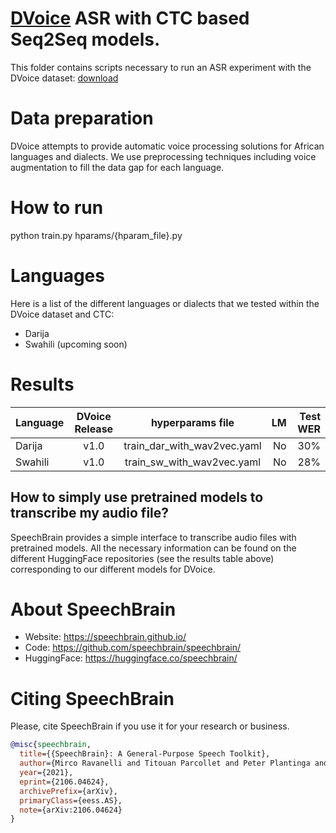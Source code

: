# [DVoice](https://dvoice.ma) ASR with CTC based Seq2Seq models.
This folder contains scripts necessary to run an ASR experiment with the DVoice dataset: [download](https://zenodo.org/record/5824476/files/dvoice-v1.0%28downsampled%29.tar.gz?download=1)

# Data preparation
DVoice attempts to provide automatic voice processing solutions for African languages and dialects. We use preprocessing techniques including voice augmentation to fill the data gap for each language.

# How to run
python train.py hparams/{hparam_file}.py

# Languages
Here is a list of the different languages or dialects that we tested within the DVoice dataset and CTC:
- Darija
- Swahili (upcoming soon)

# Results

| Language | DVoice Release | hyperparams file | LM | Test WER |
| ------------- |:-------------:|:---------------------------:| -----:| -----:|
| Darija | v1.0 | train_dar_with_wav2vec.yaml | No | 30% |
| Swahili | v1.0 | train_sw_with_wav2vec.yaml | No | 28% |


## How to simply use pretrained models to transcribe my audio file?

SpeechBrain provides a simple interface to transcribe audio files with pretrained models. All the necessary information can be found on the different HuggingFace repositories (see the results table above) corresponding to our different models for DVoice.

# **About SpeechBrain**
- Website: https://speechbrain.github.io/
- Code: https://github.com/speechbrain/speechbrain/
- HuggingFace: https://huggingface.co/speechbrain/


# **Citing SpeechBrain**
Please, cite SpeechBrain if you use it for your research or business.

```bibtex
@misc{speechbrain,
  title={{SpeechBrain}: A General-Purpose Speech Toolkit},
  author={Mirco Ravanelli and Titouan Parcollet and Peter Plantinga and Aku Rouhe and Samuele Cornell and Loren Lugosch and Cem Subakan and Nauman Dawalatabad and Abdelwahab Heba and Jianyuan Zhong and Ju-Chieh Chou and Sung-Lin Yeh and Szu-Wei Fu and Chien-Feng Liao and Elena Rastorgueva and François Grondin and William Aris and Hwidong Na and Yan Gao and Renato De Mori and Yoshua Bengio},
  year={2021},
  eprint={2106.04624},
  archivePrefix={arXiv},
  primaryClass={eess.AS},
  note={arXiv:2106.04624}
}
```

